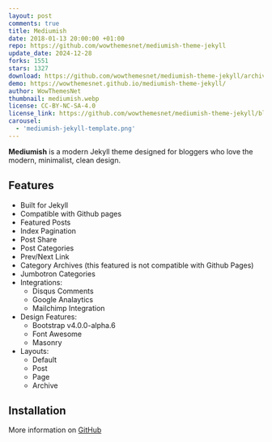 ```yaml
---
layout: post
comments: true
title: Mediumish
date: 2018-01-13 20:00:00 +01:00
repo: https://github.com/wowthemesnet/mediumish-theme-jekyll
update_date: 2024-12-28
forks: 1551
stars: 1327
download: https://github.com/wowthemesnet/mediumish-theme-jekyll/archive/master.zip
demo: https://wowthemesnet.github.io/mediumish-theme-jekyll/
author: WowThemesNet
thumbnail: mediumish.webp
license: CC-BY-NC-SA-4.0
license_link: https://github.com/wowthemesnet/mediumish-theme-jekyll/blob/master/LICENSE.txt
carousel:
  - 'mediumish-jekyll-template.png'
---
```


**Mediumish** is a modern Jekyll theme designed for bloggers who love the modern, minimalist, clean design.

## Features

* Built for Jekyll
* Compatible with Github pages
* Featured Posts
* Index Pagination
* Post Share
* Post Categories
* Prev/Next Link
* Category Archives (this featured is not compatible with Github Pages)
* Jumbotron Categories
* Integrations:
  * Disqus Comments
  * Google Analaytics
  * Mailchimp Integration
* Design Features:
  * Bootstrap v4.0.0-alpha.6
  * Font Awesome
  * Masonry
* Layouts:
  * Default
  * Post
  * Page
  * Archive

## Installation

More information on [GitHub](https://github.com/wowthemesnet/mediumish-theme-jekyll/)
